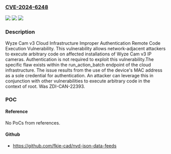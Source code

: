 ### [CVE-2024-6248](https://cve.mitre.org/cgi-bin/cvename.cgi?name=CVE-2024-6248)
![](https://img.shields.io/static/v1?label=Product&message=Cam%20v3&color=blue)
![](https://img.shields.io/static/v1?label=Version&message=4.36.11.7071%20&color=brightgreen)
![](https://img.shields.io/static/v1?label=Vulnerability&message=CWE-287%3A%20Improper%20Authentication&color=brightgreen)

### Description

Wyze Cam v3 Cloud Infrastructure Improper Authentication Remote Code Execution Vulnerability. This vulnerability allows network-adjacent attackers to execute arbitrary code on affected installations of Wyze Cam v3 IP cameras. Authentication is not required to exploit this vulnerability.The specific flaw exists within the run_action_batch endpoint of the cloud infrastructure. The issue results from the use of the device's MAC address as a sole credential for authentication. An attacker can leverage this in conjunction with other vulnerabilities to execute arbitrary code in the context of root. Was ZDI-CAN-22393.

### POC

#### Reference
No PoCs from references.

#### Github
- https://github.com/fkie-cad/nvd-json-data-feeds

